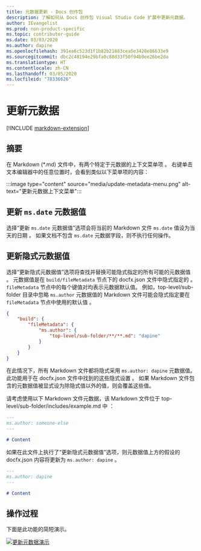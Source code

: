 ```yaml
---
title: 元数据更新 - Docs 创作包
description: 了解如何从 Docs 创作包 Visual Studio Code 扩展中更新元数据。
author: IEvangelist
ms.prod: non-product-specific
ms.topic: contributor-guide
ms.date: 03/03/2020
ms.author: dapine
ms.openlocfilehash: 391ea6c523d1f1b82b21883cea5e3428e86633e9
ms.sourcegitcommit: dbc2c48194e29bfa0c88d33f50f94b9ee26be2da
ms.translationtype: HT
ms.contentlocale: zh-CN
ms.lasthandoff: 03/05/2020
ms.locfileid: "78336626"
---
```

# <a name="update-metadata"></a>更新元数据

[!INCLUDE [markdown-extension](includes/markdown-extension.md)]

## <a name="summary"></a>摘要

在 Markdown (\*.md) 文件中，有两个特定于元数据的上下文菜单项  。 右键单击文本编辑器中的任意位置时，会看到类似以下菜单项的内容：

:::image type="content" source="media/update-metadata-menu.png" alt-text="更新元数据上下文菜单":::

## <a name="update-msdate-metadata-value"></a>更新 `ms.date` 元数据值

选择“更新 `ms.date` 元数据值”选项会将当前的 Markdown 文件 `ms.date` 值设为当天的日期  。 如果文档不包含 `ms.date` 元数据字段，则不执行任何操作。

## <a name="update-implicit-metadata-values"></a>更新隐式元数据值

选择“更新隐式元数据值”选项将查找并替换可能隐式指定的所有可能的元数据值  。 元数据值是在 `build/fileMetadata` 节点下的 docfx.json 文件中隐式指定的  。 `fileMetadata` 节点中的每个键值对均表示元数据默认值。 例如，top-level/sub-folder 目录中忽略 `ms.author` 元数据值的 Markdown 文件可能会隐式指定要在 `fileMetadata` 节点中使用的默认值  。

```json
{
    "build": {
        "fileMetadata": {
            "ms.author": {
                "top-level/sub-folder/**/**.md": "dapine"
            }
        }
    }
}
```

在此情况下，所有 Markdown 文件都将隐式采用 `ms.author: dapine` 元数据值。 此功能用于在 docfx.json 文件中找到的这些隐式设置  。 如果 Markdown 文件包含的元数据值被显式设为除隐式值以外的值，则会覆盖这些值。

请考虑使用以下 Markdown 文件元数据，该 Markdown 文件位于 top-level/sub-folder/includes/example.md 中  ：

```markdown
---
ms.author: someone-else
---

# Content
```

如果在此文件上执行了“更新隐式元数据值”选项，则元数据值上方的假设的 docfx.json 内容将更新为 `ms.author: dapine`   。

```markdown
---
ms.author: dapine
---

# Content
```

## <a name="in-action"></a>操作过程

下面是此功能的简短演示。

[![更新元数据演示](media/update-metadata.gif)](media/update-metadata.gif#lightbox)
